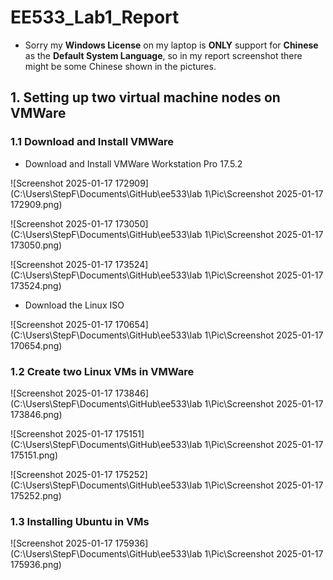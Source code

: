 # EE533_Lab1_Report

* Sorry my **Windows License** on my laptop is **ONLY** support for **Chinese** as the **Default System Language**, so in my report screenshot there might be some Chinese shown in the pictures.

## 1. Setting up two virtual machine nodes on VMWare

### 1.1 Download and Install VMWare

* Download and Install VMWare Workstation Pro 17.5.2

![Screenshot 2025-01-17 172909](C:\Users\StepF\Documents\GitHub\ee533\lab 1\Pic\Screenshot 2025-01-17 172909.png)

![Screenshot 2025-01-17 173050](C:\Users\StepF\Documents\GitHub\ee533\lab 1\Pic\Screenshot 2025-01-17 173050.png)

![Screenshot 2025-01-17 173524](C:\Users\StepF\Documents\GitHub\ee533\lab 1\Pic\Screenshot 2025-01-17 173524.png)

* Download the Linux ISO

![Screenshot 2025-01-17 170654](C:\Users\StepF\Documents\GitHub\ee533\lab 1\Pic\Screenshot 2025-01-17 170654.png)

### 1.2 Create two Linux VMs in VMWare

![Screenshot 2025-01-17 173846](C:\Users\StepF\Documents\GitHub\ee533\lab 1\Pic\Screenshot 2025-01-17 173846.png)

![Screenshot 2025-01-17 175151](C:\Users\StepF\Documents\GitHub\ee533\lab 1\Pic\Screenshot 2025-01-17 175151.png)

![Screenshot 2025-01-17 175252](C:\Users\StepF\Documents\GitHub\ee533\lab 1\Pic\Screenshot 2025-01-17 175252.png)

### 1.3 Installing Ubuntu in VMs

![Screenshot 2025-01-17 175936](C:\Users\StepF\Documents\GitHub\ee533\lab 1\Pic\Screenshot 2025-01-17 175936.png)
